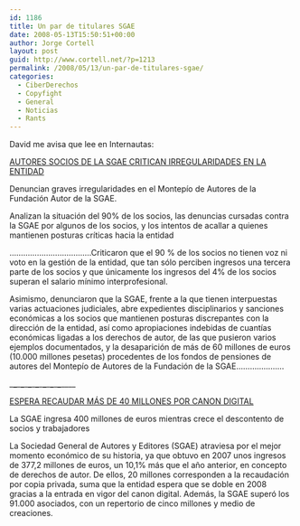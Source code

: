 ```yaml
---
id: 1186
title: Un par de titulares SGAE
date: 2008-05-13T15:50:51+00:00
author: Jorge Cortell
layout: post
guid: http://www.cortell.net/?p=1213
permalink: /2008/05/13/un-par-de-titulares-sgae/
categories:
  - CiberDerechos
  - Copyfight
  - General
  - Noticias
  - Rants
---
```

David me avisa que lee en Internautas:

<a title="noticia" href="http://www.internautas.org/html/4935.html" target="_blank">AUTORES SOCIOS DE LA SGAE CRITICAN IRREGULARIDADES EN LA ENTIDAD</a>
  
Denuncian graves irregularidades en el Montepío de Autores de la Fundación Autor de la SGAE.

Analizan la situación del 90% de los socios, las denuncias cursadas contra la SGAE por algunos de los socios, y los intentos de acallar a quienes mantienen posturas críticas hacia la entidad

&#8230;&#8230;&#8230;&#8230;&#8230;&#8230;&#8230;&#8230;&#8230;&#8230;&#8230;&#8230;Criticaron que el 90 % de los socios no tienen voz ni voto en la gestión de la entidad, que tan sólo perciben ingresos una tercera parte de los socios y que únicamente los ingresos del 4% de los socios superan el salario mínimo interprofesional.

Asimismo, denunciaron que la SGAE, frente a la que tienen interpuestas varias actuaciones judiciales, abre expedientes disciplinarios y sanciones económicas a los socios que mantienen posturas discrepantes con la dirección de la entidad, así como apropiaciones indebidas de cuantías económicas ligadas a los derechos de autor, de las que pusieron varios ejemplos documentados, y la desaparición de más de 60 millones de euros (10.000 millones pesetas) procedentes de los fondos de pensiones de autores del Montepío de Autores de la Fundación de la SGAE&#8230;&#8230;&#8230;&#8230;&#8230;&#8230;&#8230;
  
\___\___\___\___\___\___\___\___\___\___\___\___\___\___\____

<a title="noticia Internautas" href="http://www.internautasorg/html/4934.html" target="_blank">ESPERA RECAUDAR MÁS DE 40 MILLONES POR CANON DIGITAL</a>
  
La SGAE ingresa 400 millones de euros mientras crece el descontento de socios y trabajadores

La Sociedad General de Autores y Editores (SGAE) atraviesa por el mejor momento económico de su historia, ya que obtuvo en 2007 unos ingresos de 377,2 millones de euros, un 10,1% más que el año anterior, en concepto de derechos de autor. De ellos, 20 millones corresponden a la recaudación por copia privada, suma que la entidad espera que se doble en 2008 gracias a la entrada en vigor del canon digital. Además, la SGAE superó los 91.000 asociados, con un repertorio de cinco millones y medio de creaciones.
